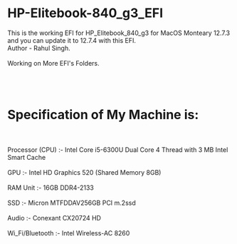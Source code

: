 # HP-Elitebook-840_g3_EFI
This is the working EFI for HP_Elitebook_840_g3 for MacOS Monteary 12.7.3 and you can update it to 12.7.4 with this EFI.
<br>
Author - Rahul Singh.
</br>
<br> Working on More EFI's Folders. </br>
<br>
<br>
<br>
<h1>Specification of My Machine is: </h1>
<br>
<br><l1>Processor (CPU) :- Intel Core i5-6300U Dual Core 4 Thread with 3 MB Intel Smart Cache </l1></br>
<br><l1>GPU                     :- Intel HD Graphics 520 (Shared Memory 8GB) </l1></br>
<br><l1>RAM Unit                :- 16GB DDR4-2133 </l1></br>
<br><l1>SSD                     :- Micron MTFDDAV256GB PCI m.2ssd<l1></br>
<br><l1>Audio                   :- Conexant CX20724 HD </l1></br>
<br><l1>Wi_Fi/Bluetooth         :- Intel Wireless-AC 8260 </l1></br>
<br>